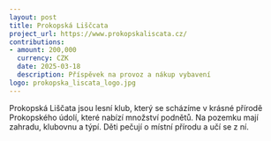 ```yaml
---
layout: post
title: Prokopská Liščcata
project_url: https://www.prokopskaliscata.cz/
contributions:
- amount: 200,000
  currency: CZK
  date: 2025-03-18
  description: Příspěvek na provoz a nákup vybavení
logo: prokopska_liscata_logo.jpg
---
```


Prokopská Liščata jsou lesní klub, který se scházíme v krásné přírodě Prokopského údolí, které nabízí množství podnětů. Na pozemku mají zahradu, klubovnu a týpí. Děti pečují o místní přírodu a učí se z ní.